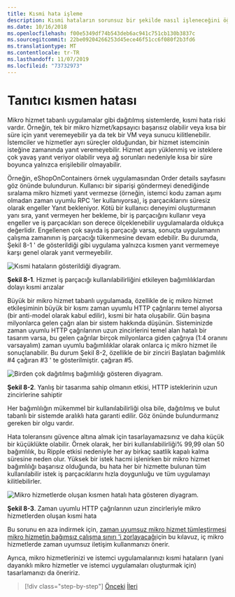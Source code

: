 ```yaml
---
title: Kısmi hata işleme
description: Kısmi hataların sorunsuz bir şekilde nasıl işleneceğini öğrenin. Mikro hizmet tamamen işlevsel olmayabilir, ancak yine de yararlı bir iş yapabiliyor olabilir.
ms.date: 10/16/2018
ms.openlocfilehash: f00e5349df74b543deb6ac941c751cb130b3837c
ms.sourcegitcommit: 22be09204266253d45ece46f51cc6f080f2b3fd6
ms.translationtype: MT
ms.contentlocale: tr-TR
ms.lasthandoff: 11/07/2019
ms.locfileid: "73732973"
---
```

# <a name="handle-partial-failure"></a>Tanıtıcı kısmen hatası

Mikro hizmet tabanlı uygulamalar gibi dağıtılmış sistemlerde, kısmi hata riski vardır. Örneğin, tek bir mikro hizmet/kapsayıcı başarısız olabilir veya kısa bir süre için yanıt veremeyebilir ya da tek bir VM veya sunucu kilitlenebilir. İstemciler ve hizmetler ayrı süreçler olduğundan, bir hizmet istemcinin isteğine zamanında yanıt veremeyebilir. Hizmet aşırı yüklenmiş ve isteklere çok yavaş yanıt veriyor olabilir veya ağ sorunları nedeniyle kısa bir süre boyunca yalnızca erişilebilir olmayabilir.

Örneğin, eShopOnContainers örnek uygulamasından Order details sayfasını göz önünde bulundurun. Kullanıcı bir siparişi göndermeyi denediğinde sıralama mikro hizmeti yanıt vermezse (örneğin, istemci kodu zaman aşımı olmadan zaman uyumlu RPC 'ler kullanıyorsa), iş parçacıklarını süresiz olarak engeller Yanıt bekleniyor. Kötü bir kullanıcı deneyimi oluşturmanın yanı sıra, yanıt vermeyen her bekleme, bir iş parçacığını kullanır veya engeller ve iş parçacıkları son derece ölçeklenebilir uygulamalarda oldukça değerlidir. Engellenen çok sayıda iş parçacığı varsa, sonuçta uygulamanın çalışma zamanının iş parçacığı tükenmesine devam edebilir. Bu durumda, Şekil 8-1 ' de gösterildiği gibi uygulama yalnızca kısmen yanıt vermemeye karşı genel olarak yanıt vermeyebilir.

![Kısmi hataların gösterildiği diyagram.](./media/handle-partial-failure/partial-failures-diagram.png)

**Şekil 8-1**. Hizmet iş parçacığı kullanılabilirliğini etkileyen bağımlılıklardan dolayı kısmi arızalar

Büyük bir mikro hizmet tabanlı uygulamada, özellikle de iç mikro hizmet etkileşiminin büyük bir kısmı zaman uyumlu HTTP çağrılarını temel alıyorsa (bir anti-model olarak kabul edilir), kısmi bir hata oluşabilir. Gün başına milyonlarca gelen çağrı alan bir sistem hakkında düşünün. Sisteminizde zaman uyumlu HTTP çağrılarının uzun zincirlerini temel alan hatalı bir tasarım varsa, bu gelen çağrılar birçok milyonlarca giden çağrıya (1:4 oranını varsayalım) zaman uyumlu bağımlılıklar olarak onlarca iç mikro hizmet ile sonuçlanabilir. Bu durum Şekil 8-2, özellikle de bir zinciri Başlatan bağımlılık #4 çağıran \#3 ' te gösterilmiştir. çağıran #5.

![Birden çok dağıtılmış bağımlılığı gösteren diyagram.](./media/handle-partial-failure/multiple-distributed-dependencies.png)

**Şekil 8-2**. Yanlış bir tasarıma sahip olmanın etkisi, HTTP isteklerinin uzun zincirlerine sahiptir

Her bağımlılığın mükemmel bir kullanılabilirliği olsa bile, dağıtılmış ve bulut tabanlı bir sistemde aralıklı hata garanti edilir. Göz önünde bulundurmanız gereken bir olgu vardır.

Hata toleransını güvence altına almak için tasarlayamazsınız ve daha küçük bir küçüklükte olabilir. Örnek olarak, her biri kullanılabilirliği% 99,99 olan 50 bağımlılık, bu Ripple etkisi nedeniyle her ay birkaç saatlik kapalı kalma süresine neden olur. Yüksek bir istek hacmi işlenirken bir mikro hizmet bağımlılığı başarısız olduğunda, bu hata her bir hizmette bulunan tüm kullanılabilir istek iş parçacıklarını hızla doygunluğu ve tüm uygulamayı kilitlebilirler.

![Mikro hizmetlerde oluşan kısmen hatalı hata gösteren diyagram.](./media/handle-partial-failure/partial-failure-amplified-microservices.png)

**Şekil 8-3**. Zaman uyumlu HTTP çağrılarının uzun zincirleriyle mikro hizmetlerden oluşan kısmi hata

Bu sorunu en aza indirmek için, [zaman uyumsuz mikro hizmet tümleştirmesi mikro hizmetin bağımsız çalışma sınırı 'i zorlayacağı](../architect-microservice-container-applications/communication-in-microservice-architecture.md#asynchronous-microservice-integration-enforces-microservices-autonomy)için bu kılavuz, iç mikro hizmetlerde zaman uyumsuz iletişim kullanmanızı önerir.

Ayrıca, mikro hizmetlerinizi ve istemci uygulamalarınızı kısmi hataların (yani dayanıklı mikro hizmetler ve istemci uygulamaları oluşturmak için) tasarlamanızı da öneririz.

>[!div class="step-by-step"]
>[Önceki](index.md)
>[İleri](partial-failure-strategies.md)
